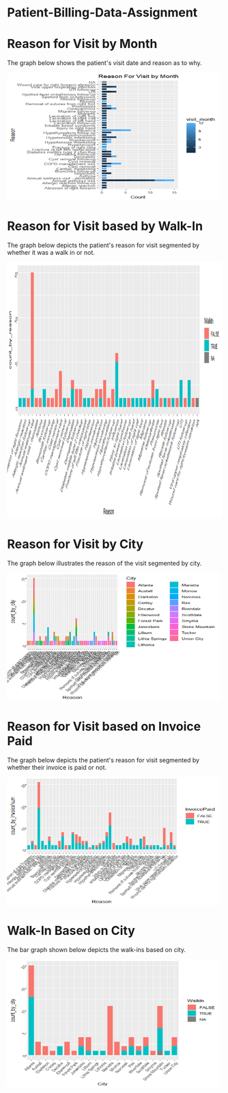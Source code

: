 # Patient-Billing-Data-Assignment
# Reason for Visit by Month 
<p> The graph below shows the patient's visit date and reason as to why. </p>
<img src="Images/Reason for Visit by Month.png", height = 300, width = 500>

# Reason for Visit based by Walk-In
<p> The graph below depicts the patient's reason for visit segmented by whether it was a walk in or not. </p>
<img src="Images/Reason For Visit.png", height = 600, width = 700>

# Reason for Visit by City
<p> The graph below illustrates the reason of the visit segmented by city. </p>
<img src="Images/Reason for Visit by City.png", height = 300, width = 500>

# Reason for Visit based on Invoice Paid
<p> The graph below depicts the patient's reason for visit segmented by whether their invoice is paid or not. </p>
<img src="Images/Reason for Visit by Invoice Paid.png", height = 300, width = 500>

# Walk-In Based on City
<p> The bar graph shown below depicts the walk-ins based on city.</p>
<img src="Images/Walk In Based on City.png", height = 300, width = 500>
